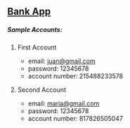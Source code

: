 ## [Bank App ](https://jmnahan.github.io/batch22-fe-activities/bank-app/)
##### Sample Accounts: 
1. First Account
    - email: juan@gmail.com
    - password: 12345678
    - account number: 215488233578

2. Second Account
    - email: maria@gmail.com
    - password: 12345678
    - account number: 817826505047